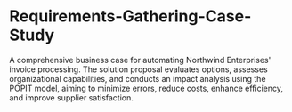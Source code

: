 # Requirements-Gathering-Case-Study
A comprehensive business case for automating Northwind Enterprises' invoice processing. The solution proposal evaluates options, assesses organizational capabilities, and conducts an impact analysis using the POPIT model, aiming to minimize errors, reduce costs, enhance efficiency, and improve supplier satisfaction.
